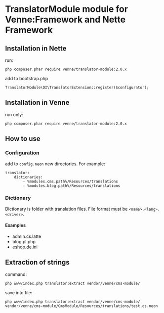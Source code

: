 # TranslatorModule module for Venne:Framework and Nette Framework

## Installation in Nette

run:

	php composer.phar require venne/translator-module:2.0.x

add to bootstrap.php

	TranslatorModule\DI\TranslatorExtension::register($configurator);

## Installation in Venne

run only:

	php composer.phar require venne/translator-module:2.0.x

## How to use

### Configuration

add to `config.neon` new directories. For example:

	translator:
		dictionaries:
			- %modules.cms.path%/Resources/translations
			- %modules.blog.path%/Resources/translations

### Dictionary

Dictionary is folder with translation files. File format must be `<name>.<lang>.<driver>`.

#### Examples
- admin.cs.latte
- blog.pl.php
- eshop.de.ini

## Extraction of strings

command:

	php www/index.php translator:extract vendor/venne/cms-module/

save into file:

	php www/index.php translator:extract vendor/venne/cms-module/ vendor/venne/cms-module/CmsModule/Resources/translations/test.cs.neon